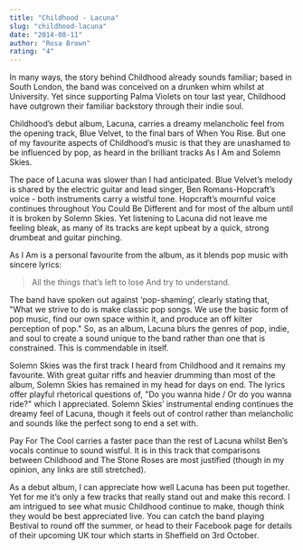 ```yaml
---
title: "Childhood - Lacuna"
slug: "childhood-lacuna"
date: "2014-08-11"
author: "Rosa Brown"
rating: "4"
---
```


In many ways, the story behind Childhood already sounds familiar; based in South London, the band was conceived on a drunken whim whilst at University. Yet since supporting Palma Violets on tour last year, Childhood have outgrown their familiar backstory through their indie soul.

Childhood’s debut album, Lacuna, carries a dreamy melancholic feel from the opening track, Blue Velvet, to the final bars of When You Rise. But one of my favourite aspects of Childhood’s music is that they are unashamed to be influenced by pop, as heard in the brilliant tracks As I Am and Solemn Skies.

The pace of Lacuna was slower than I had anticipated. Blue Velvet’s melody is shared by the electric guitar and lead singer, Ben Romans-Hopcraft’s voice - both instruments carry a wistful tone. Hopcraft’s mournful voice continues throughout You Could Be Different and for most of the album until it is broken by Solemn Skies. Yet listening to Lacuna did not leave me feeling bleak, as many of its tracks are kept upbeat by a quick, strong drumbeat and guitar pinching.

As I Am is a personal favourite from the album, as it blends pop music with sincere lyrics:

> All the things that’s left to lose And try to understand.

The band have spoken out against ‘pop-shaming’, clearly stating that, "What we strive to do is make classic pop songs. We use the basic form of pop music, find our own space within it, and produce an off kilter perception of pop." So, as an album, Lacuna blurs the genres of pop, indie, and soul to create a sound unique to the band rather than one that is constrained. This is commendable in itself.

Solemn Skies was the first track I heard from Childhood and it remains my favourite. With great guitar riffs and heavier drumming than most of the album, Solemn Skies has remained in my head for days on end. The lyrics offer playful rhetorical questions of, "Do you wanna hide / Or do you wanna ride?" which I appreciated. Solemn Skies’ instrumental ending continues the dreamy feel of Lacuna, though it feels out of control rather than melancholic and sounds like the perfect song to end a set with.

Pay For The Cool carries a faster pace than the rest of Lacuna whilst Ben’s vocals continue to sound wistful. It is in this track that comparisons between Childhood and The Stone Roses are most justified (though in my opinion, any links are still stretched).

As a debut album, I can appreciate how well Lacuna has been put together. Yet for me it’s only a few tracks that really stand out and make this record. I am intrigued to see what music Childhood continue to make, though think they would be best appreciated live. You can catch the band playing Bestival to round off the summer, or head to their Facebook page for details of their upcoming UK tour which starts in Sheffield on 3rd October.
